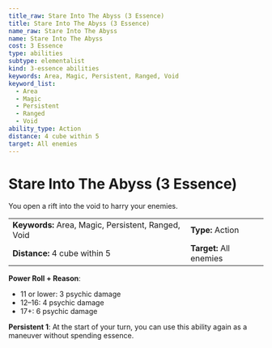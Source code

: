 ```yaml
---
title_raw: Stare Into The Abyss (3 Essence)
title: Stare Into The Abyss (3 Essence)
name_raw: Stare Into The Abyss
name: Stare Into The Abyss
cost: 3 Essence
type: abilities
subtype: elementalist
kind: 3-essence abilities
keywords: Area, Magic, Persistent, Ranged, Void
keyword_list:
  - Area
  - Magic
  - Persistent
  - Ranged
  - Void
ability_type: Action
distance: 4 cube within 5
target: All enemies
---
```


# Stare Into The Abyss (3 Essence)

You open a rift into the void to harry your enemies.

<!-- @nosort -->

|                                                     |                         |
| :-------------------------------------------------- | :---------------------- |
| **Keywords:** Area, Magic, Persistent, Ranged, Void | **Type:** Action        |
| **Distance:** 4 cube within 5                       | **Target:** All enemies |

**Power Roll + Reason**:

- 11 or lower: 3 psychic damage
- 12–16: 4 psychic damage
- 17+: 6 psychic damage

**Persistent 1**: At the start of your turn, you can use this ability again as a maneuver without spending essence.
